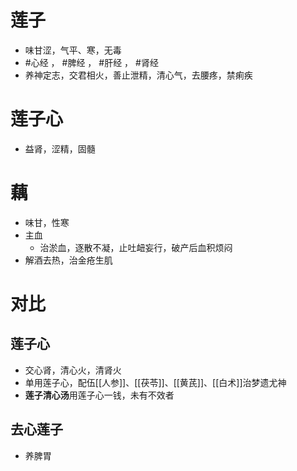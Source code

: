 # 莲子
- 味甘涩，气平、寒，无毒
-  #心经 ， #脾经 ， #肝经 ， #肾经 
-  养神定志，交君相火，善止泄精，清心气，去腰疼，禁痢疾
# 莲子心
- 益肾，涩精，固髓
# 藕
- 味甘，性寒
- 主血
    - 治淤血，逐散不凝，止吐衄妄行，破产后血积烦闷
 - 解酒去热，治金疮生肌
# 对比
## 莲子心
- 交心肾，清心火，清肾火
- 单用莲子心，配伍[[人参]]、[[茯苓]]、[[黄芪]]、[[白术]]治梦遗尤神
- **莲子清心汤**用莲子心一钱，未有不效者
## 去心莲子
- 养脾胃
 